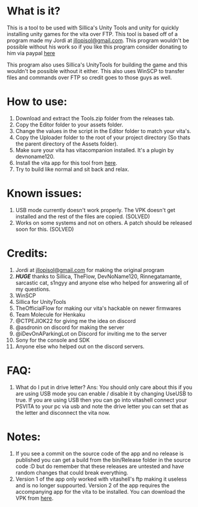 # What is it?
This is a tool to be used with Sillica's Unity Tools and unity for quickly installing unity games for the vita over FTP.
This tool is based off of a program made my Jordi at jllopisol@gmail.com. This program wouldn't be possible without his work so if you like this program consider donating to him via paypal [here](https://www.paypal.com/cgi-bin/webscr?cmd=_s-xclick&hosted_button_id=RMFDRTBU49E8E)

This program also uses Sillica's UnityTools for building the game and this wouldn't be possible without it either.
This also uses WinSCP to transfer files and commands over FTP so credit goes to those guys as well.

# How to use: 
1. Download and extract the Tools.zip folder from the releases tab.
1. Copy the Editor folder to your assets folder.
1. Change the values in the script in the Editor folder to match your vita's.
1. Copy the Uploader folder to the root of your project directory (So thats the parent directory of the Assets folder).
1. Make sure your vita has vitacompanion installed. It's a plugin by devnoname120.
1. Install the vita app for this tool from [here](https://github.com/Ibrahim778/Unity-Loader/releases).
1. Try to build like normal and sit back and relax.

# Known issues:
1. USB mode currently doesn't work properly. The VPK doesn't get installed and the rest of the files are copied. (SOLVED)
1. Works on some systems and not on others. A patch should be released soon for this. (SOLVED)

# Credits: 
1. Jordi at jllopisol@gmail.com for making the original program
1. __*HUGE*__ thanks to Sillica, TheFlow, DevNoName120, Rinnegatamante, sarcastic cat, s1ngyy and anyone else who helped for answering all of my questions.
1. WinSCP
1. Sillica for UnityTools
1. TheOfficialFlow for making our vita's hackable on newer firmwares
1. Team Molecule for Henkaku
1. @CTPEJIOK22 for giving me the idea on discord
1. @asdronin on discord for making the server
1. @iDevOnAParkingLot on Discord for inviting me to the server
1. Sony for the console and SDK
1. Anyone else who helped out on the discord servers.

# FAQ:
1. What do I put in drive letter?
Ans: You should only care about this if you are using USB mode you can enable / disable it by changing UseUSB to true. If you are using USB then you can go into vitashell connect your PSVITA to your pc via usb and note the drive letter you can set that as the letter and disconnect the vita now.


# Notes:
1. If you see a commit on the source code of the app and no release is published you can get a build from the bin/Release folder in the source code :D
but do remember that these releases are untested and have random changes that could break everything.
1. Version 1 of the app only worked with vitashell's ftp making it useless and is no longer suppourted. Version 2 of the app requires the accompanying app for the vita to be installed. You can download the VPK from [here](https://github.com/Ibrahim778/Unity-Loader/releases).
